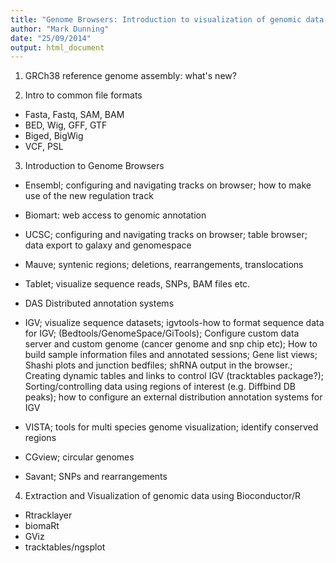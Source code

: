 ```yaml
---
title: "Genome Browsers: Introduction to visualization of genomic data-sets"
author: "Mark Dunning"
date: "25/09/2014"
output: html_document
---
```




1.  GRCh38 reference genome assembly: what's new?

2.  Intro to common file formats
  + Fasta, Fastq, SAM, BAM
  + BED, Wig, GFF, GTF
  + Biged, BigWig
  + VCF, PSL
  
3.  Introduction to Genome Browsers
  + Ensembl; configuring and navigating tracks on browser; how to make use of the new regulation track
  
  + Biomart: web access to genomic annotation
  
  + UCSC; configuring and navigating tracks on browser; table browser; data export to galaxy and genomespace
  
  + Mauve; syntenic regions; deletions, rearrangements, translocations
  
  + Tablet; visualize sequence reads, SNPs, BAM files etc.
  
  + DAS Distributed annotation systems
  
  + IGV; visualize sequence datasets; igvtools-how to format sequence data for IGV; (Bedtools/GenomeSpace/GiTools); Configure custom data server and custom genome (cancer genome and snp chip etc); How to build sample information files and annotated sessions; Gene list views; Shashi plots and junction bedfiles; shRNA output in the browser.; Creating dynamic tables and links to control IGV (tracktables package?); Sorting/controlling data using regions of interest (e.g. Diffbind DB peaks); how to configure an external distribution annotation systems for IGV

  + VISTA; tools for multi species genome visualization; identify conserved regions
  
  + CGview; circular genomes
  
  + Savant; SNPs and rearrangements
  
  
4.  Extraction and Visualization of genomic data using Bioconductor/R 
  + Rtracklayer
  + biomaRt
  + GViz
  + tracktables/ngsplot